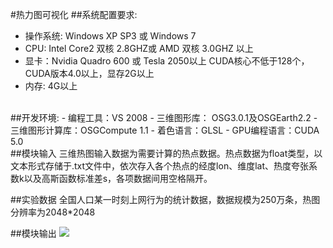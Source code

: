 #热力图可视化
##系统配置要求:
- 操作系统: Windows XP SP3 或 Windows 7
- CPU: Intel Core2 双核 2.8GHZ或 AMD 双核 3.0GHZ 以上
- 显卡：Nvidia Quadro 600 或 Tesla 2050以上 CUDA核心不低于128个，CUDA版本4.0以上，显存2G以上
- 内存: 4G以上

<br>
##开发环境:
- 编程工具：VS 2008
- 三维图形库： OSG3.0.1及OSGEarth2.2
- 三维图形计算库：OSGCompute 1.1
- 着色语言：GLSL
- GPU编程语言：CUDA 5.0

<br>
##模块输入
三维热图输入数据为需要计算的热点数据。热点数据为float类型，以文本形式存储于.txt文件中，依次存入各个热点的经度lon、维度lat、热度夸张系数k以及高斯函数标准差s，各项数据间用空格隔开。

##实验数据
全国人口某一时刻上网行为的统计数据，数据规模为250万条，热图分辨率为2048*2048

##模块输出
![](pic/1.git) 

